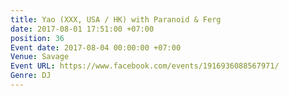 ```yaml
---
title: Yao (XXX, USA / HK) with Paranoid & Ferg
date: 2017-08-01 17:51:00 +07:00
position: 36
Event date: 2017-08-04 00:00:00 +07:00
Venue: Savage
Event URL: https://www.facebook.com/events/1916936088567971/
Genre: DJ
---
```


